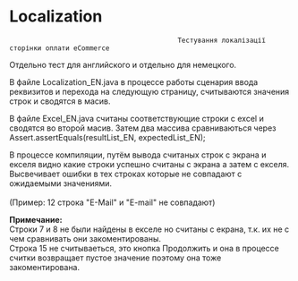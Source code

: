 # Localization
                                              Тестування локалізації сторінки оплати eCommerce
Отдельно тест для английского и отдельно для немецкого.

В файле Localization_EN.java в процессе работы сценария ввода реквизитов и перехода на следующую страницу, считываются
значения строк и сводятся в масив.

В файле  Excel_EN.java считаны соответствующие строки с excel и сводятся во второй масив.
Затем два массива сравниваються через  Assert.assertEquals(resultList_EN, expectedList_EN);

В процессе компиляции, путём вывода считаных строк с экрана и екселя видно какие строки успешно считаны с экрана а затем с екселя.
<br>Высвечивает ошибки в тех строках которые не совпадают с ожидаемыми значениями.</br>
<br>(Пример: 12 строка "E-Mail" и "E-mail" не совпадают)</br>

<b>Примечание:</b>
<br>Строки 7 и 8 не были найдены в екселе но считаны с екрана, т.к. их не с чем сравнивать они закоментированы.</br>
Строка 15 не считываеться, это кнопка Продолжить и она в процессе считки возвращает пустое значение поэтому она тоже закоментирована.

